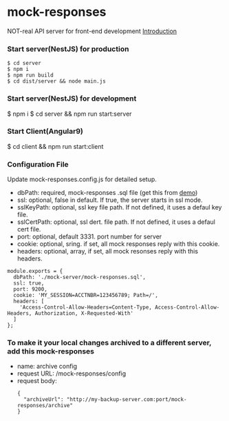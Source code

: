 # mock-responses
NOT-real API server for front-end development
[Introduction](https://medium.com/allenhwkim/fake-it-until-make-it-mock-responses-9a9eb3361312)

### Start server(NestJS) for production
```
$ cd server 
$ npm i
$ npm run build
$ cd dist/server && node main.js
```
### Start server(NestJS) for development
$ npm i
$ cd server && npm run start:server

### Start Client(Angular9)
$ cd client && npm run start:client

### Configuration File
Update mock-responses.config.js for detailed setup.
 * dbPath: required, mock-responses .sql file (get this from [demo](https://github.com/allenhwkim/mock-responses/blob/master/demo/mock-responses.sql))
 * ssl: optional, false in default. If true, the server starts in ssl mode.
 * sslKeyPath: optional, ssl key file path. If not defined, it uses a defaul key file.
 * sslCertPath: optional, ssl dert. file path. If not defined, it uses a defaul cert file.
 * port: optional, default 3331. port number for server
 * cookie: optional, sring. if set, all mock responses reply with this cookie.
 * headers: optional, array, if set, all mock resonses reply with this headers.
```
module.exports = {
  dbPath: './mock-server/mock-responses.sql',
  ssl: true,
  port: 9200,
  cookie: 'MY_SESSION=ACCTNBR=123456789; Path=/',
  headers: [
    'Access-Control-Allow-Headers=Content-Type, Access-Control-Allow-Headers, Authorization, X-Requested-With'
  ]
};
```

### To make it your local changes archived to a different server, add this mock-responses
 * name: archive config
 * request URL: /mock-responses/config
 * request body: 
   ```
   {
     "archiveUrl": "http://my-backup-server.com:port/mock-responses/archive"
   }
  ```

